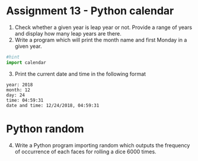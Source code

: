 # Assignment 13 - Python calendar
1. Check whether a given year is leap year or not. Provide a range of years and display how many leap years are there.
2. Write a program which will print the month name and first Monday in a given year.
```python
#hint
import calendar
```
3. Print the current date and time in the following format 
```
year: 2018
month: 12
day: 24
time: 04:59:31
date and time: 12/24/2018, 04:59:31
```
# Python random
4. Write a Python program importing random which outputs the frequency of occurrence of each faces for rolling a dice 6000 times.
